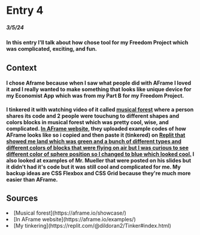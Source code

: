 # Entry 4
##### 3/5/24

#### In this entry I'll talk about how chose tool for my Freedom Project which was complicated, exciting, and fun. 

## Context
#### I chose Aframe because when I saw what people did with AFrame I loved it and I really wanted to make something that looks like unique device for my Economist App which was from my Part B for my Freedom Project. 

#### I tinkered it with watching video of it called [musical forest](https://aframe.io/showcase/) where a person shares its code and 2 people were touchung to different shapes and colors blocks in musical forest which was pretty cool, wise, and complicated. [In AFrame website](https://aframe.io/examples/), they uploaded example codes of how AFrame looks like so i copied and then paste it (tinkered) on [Replit that showed me land which was green and a bunch of different types and different colors of blocks that were flying on air but I was curious to see different color of sphere position so I changed to blue which looked cool.](https://replit.com/@dildoran2/Tinker#index.html) I also looked at examples of Mr. Mueller that were posted on his slides but it didn't had it's code but it was still cool and complicated for me. My backup ideas are CSS Flexbox and CSS Grid because they're much more easier than AFrame. 

## Sources
<li> [Musical forest](https://aframe.io/showcase/) </li>
<li> [In AFrame website](https://aframe.io/examples/) </li>
<li> [My tinkering](https://replit.com/@dildoran2/Tinker#index.html) </li>


